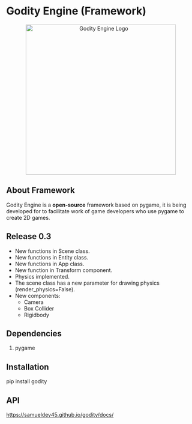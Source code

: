 # Godity Engine (Framework)

<p align="center">
  <a href="pass">
    <img src="pass" width="400" alt="Godity Engine Logo">
  </a>
</p>

## About Framework

Godity Engine is a **open-source** framework based on pygame, it is being developed for to facilitate work of game developers who use pygame to create 2D games.

## Release 0.3

 - New functions in Scene class.
 - New functions in Entity class.
 - New functions in App class.
 - New function in Transform component.
 - Physics implemented.
 - The scene class has a new parameter for drawing physics (render_physics=False).
 - New components:
     - Camera
     - Box Collider
     - Rigidbody

## Dependencies

1. pygame

## Installation

pip install godity

## API

https://samueldev45.github.io/godity/docs/
